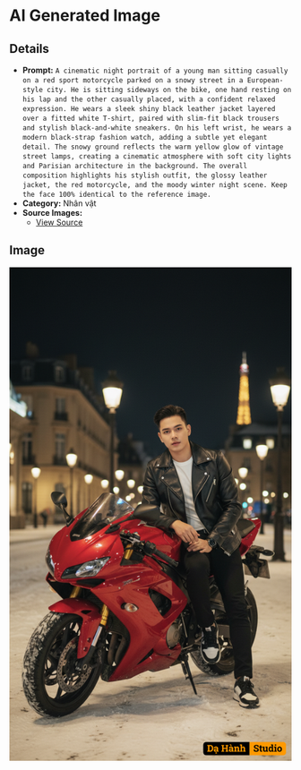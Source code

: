# AI Generated Image

## Details
- **Prompt:** `A cinematic night portrait of a young man sitting casually on a red sport motorcycle parked on a snowy street in a European-style city. He is sitting sideways on the bike, one hand resting on his lap and the other casually placed, with a confident relaxed expression. He wears a sleek shiny black leather jacket layered over a fitted white T-shirt, paired with slim-fit black trousers and stylish black-and-white sneakers. On his left wrist, he wears a modern black-strap fashion watch, adding a subtle yet elegant detail. The snowy ground reflects the warm yellow glow of vintage street lamps, creating a cinematic atmosphere with soft city lights and Parisian architecture in the background. The overall composition highlights his stylish outfit, the glossy leather jacket, the red motorcycle, and the moody winter night scene. Keep the face 100% identical to the reference image.`
- **Category:** Nhân vật
- **Source Images:**
  - [View Source](https://raw.githubusercontent.com/lenzcomvth/ImageLibrary/main/Female.png)

## Image
![AI Generated Image](./image-2025-10-06T20-45-58-716Z-bovsf.png)